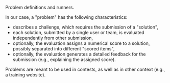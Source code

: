 Problem definitions and runners.

In our case, a "problem" has the following characteristics:

* describes a challenge, which requires the submission of a "solution",
* each solution, submitted by a single user or team, is evaluated independently from other submission,
* optionally, the evaluation assigns a numerical score to a solution,
  possibly separated into different "scored items",
* optionally, the evaluation generates a detailed feedback for the submission
  (e.g., explaining the assigned score).

Problems are meant to be used in contests, as well as in other context (e.g., a training website).
